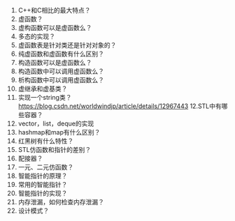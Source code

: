 1. C++和C相比的最大特点？
2. 虚函数？
3. 虚构函数可以是虚函数么？
4. 多态的实现？
5. 虚函数表是针对类还是针对对象的？
6. 纯虚函数和虚函数有什么区别？
7. 构造函数可以是虚函数么？
8. 构造函数中可以调用虚函数么？
9. 析构函数中可以调用虚函数么？
10. 虚继承和虚基类？
11. 实现一个string类？
    https://blog.csdn.net/worldwindjp/article/details/12967443
12.STL中有哪些容器？
13. vector，list，deque的实现
14. hashmap和map有什么区别？
15. 红黑树有什么特性？
16. STL仿函数和指针的差别？
17. 配接器？
18. 一元、二元仿函数？
19. 智能指针的原理？
20. 常用的智能指针？
21. 智能指针的实现？
22. 内存泄漏，如何检查内存泄漏？
23. 设计模式？
